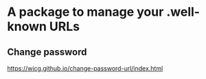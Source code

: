# A package to manage your .well-known URLs


## Change password

https://wicg.github.io/change-password-url/index.html

